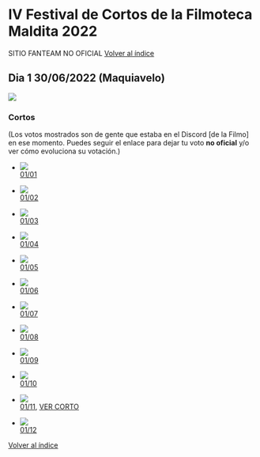 # IV Festival de Cortos de la Filmoteca Maldita 2022
SITIO FANTEAM NO OFICIAL 
[Volver al índice](../festi.md)

## Dia 1 30/06/2022 (Maquiavelo)
![](dia.png)

### Cortos

(Los votos mostrados son de gente que estaba en el Discord [de la Filmo] en ese momento. Puedes seguir el enlace para dejar tu voto **no oficial** y/o ver cómo evoluciona su votación.)

- ![](01.png)  
[01/01](https://discord.com/channels/739208143523020841/769436011981570068/992170404019982428)

- ![](02.png)  
[01/02](https://discord.com/channels/739208143523020841/769436011981570068/992173673375092736)

- ![](03.png)  
[01/03](https://discord.com/channels/739208143523020841/769436011981570068/992175551919947777)

- ![](04.png)  
[01/04](https://discord.com/channels/739208143523020841/769436011981570068/992178259263508500)

- ![](05.png)  
[01/05](https://discord.com/channels/739208143523020841/769436011981570068/992181804490571917)

- ![](06.png)  
[01/06](https://discord.com/channels/739208143523020841/769436011981570068/992186102876213389)

- ![](07.png)  
[01/07](https://discord.com/channels/739208143523020841/769436011981570068/992188991635984474)

- ![](08.png)  
[01/08](https://discord.com/channels/739208143523020841/769436011981570068/992191500798668850)

- ![](09.png)  
[01/09](https://discord.com/channels/739208143523020841/769436011981570068/992193860509892669)

- ![](10.png)  
[01/10](https://discord.com/channels/739208143523020841/769436011981570068/992196321974960169)

- ![](11.png)  
[01/11](https://discord.com/channels/739208143523020841/769436011981570068/992198344166359120),
[VER CORTO](https://www.youtube.com/watch?v=JRg1YJd8YjI)  

- ![](12.png)  
[01/12](https://discord.com/channels/739208143523020841/769436011981570068/992201312110395412)


[Volver al índice](../festi.md)
